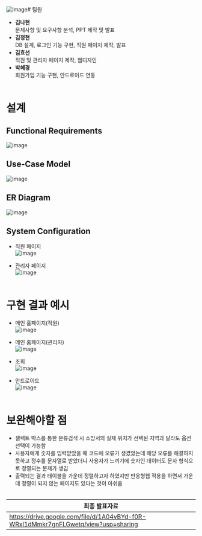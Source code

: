 ![image](https://github.com/user-attachments/assets/1b231add-85ab-428d-ac51-6337248710eb)# 팀원
+ **김나현**</br>
  문제사항 및 요구사항 분석, PPT 제작 및 발표
+ **김정현**</br>
  DB 설계, 로그인 기능 구현, 직원 페이지 제작, 발표
+ **김효선**</br>
  직원 및 관리자 페이지 제작, 웹디자인
+ **박혜경**</br>
  회원가입 기능 구현, 안드로이드 연동
</br></br>

# 설계
## Functional Requirements
![image](https://github.com/user-attachments/assets/1a6c5922-f9d3-4c38-9362-a254f31a585a)


## Use-Case Model
![image](https://github.com/user-attachments/assets/f082540a-fa74-43cd-b849-72c6bacc1c82)


## ER Diagram
![image](https://github.com/user-attachments/assets/36079ebe-7731-4977-82e2-4f728bcc4910)


## System Configuration
+ 직원 페이지</br>
  ![image](https://github.com/user-attachments/assets/febf20f9-f499-4601-9648-c20763596417)

+ 관리자 페이지</br>
  ![image](https://github.com/user-attachments/assets/2b77b69a-bcdc-4cf0-95da-294404f9bf41)
</br></br>


# 구현 결과 예시
+ 메인 홈페이지(직원)</br>
  ![image](https://github.com/user-attachments/assets/3f4ae880-2e67-4880-8d70-b5f929546ec5)

  
+ 메인 홈페이지(관리자)</br>
  ![image](https://github.com/user-attachments/assets/c1ec724a-2820-473f-a4c4-1a7bda4230a8)

  
+ 조회</br>
  ![image](https://github.com/user-attachments/assets/f1411737-4aa0-4950-ab6e-12d72df32086)

  
+ 안드로이드</br>
  ![image](https://github.com/user-attachments/assets/e8df09bc-740a-4c85-82bc-18a264a2af26)
</br></br>


# 보완해야할 점
+ 셀렉트 박스를 통한 분류검색 시 소방서의 실제 위치가 선택된 지역과 달라도 옵션 선택이 가능함
+ 사용자에게 숫자를 입력받았을 때 코드에 오류가 생겼었는데 해당 오류를 해결하지 못하고 정수를 문자열로 받았더니 사용자가 느끼기에 숫자인 데이터도 문자 형식으로 정렬되는 문제가 생김
+ 출력되는 결과 테이블을 가운데 정렬하고자 하였지만 반응형웹 적용을 하면서 가운데 정렬이 되지 않는 페이지도 있다는 것이 아쉬움
</br></br>


|최종 발표자료|
|---|
|https://drive.google.com/file/d/1A04vBYd-f0R-WRxI1dMmkr7gnFLGwetq/view?usp=sharing|
